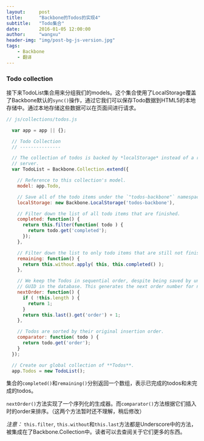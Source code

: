```yaml
---
layout:     post
title:      "Backbone的Todos的实现4"
subtitle:   "Todo集合"
date:       2016-01-05 12:00:00
author:     "wangxu"
header-img: "img/post-bg-js-version.jpg"
tags:
    - Backbone
    - 翻译
---
```


### Todo collection

接下来TodoList集合用来分组我们的models。这个集合使用了LocalStorage覆盖了Backbone默认的`sync()`操作，通过它我们可以保存Todo数据到HTML5的本地存储中。通过本地存储这些数据可以在页面间进行请求。

```javascript
// js/collections/todos.js

  var app = app || {};

  // Todo Collection
  // ---------------

  // The collection of todos is backed by *localStorage* instead of a remote
  // server.
  var TodoList = Backbone.Collection.extend({

    // Reference to this collection's model.
    model: app.Todo,

    // Save all of the todo items under the `"todos-backbone"` namespace.
    localStorage: new Backbone.LocalStorage('todos-backbone'),

    // Filter down the list of all todo items that are finished.
    completed: function() {
      return this.filter(function( todo ) {
        return todo.get('completed');
      });
    },

    // Filter down the list to only todo items that are still not finished.
    remaining: function() {
      return this.without.apply( this, this.completed() );
    },

    // We keep the Todos in sequential order, despite being saved by unordered
    // GUID in the database. This generates the next order number for new items.
    nextOrder: function() {
      if ( !this.length ) {
        return 1;
      }
      return this.last().get('order') + 1;
    },

    // Todos are sorted by their original insertion order.
    comparator: function( todo ) {
      return todo.get('order');
    }
  });

  // Create our global collection of **Todos**.
  app.Todos = new TodoList();
```

集合的`completed()`和`remaining()`分别返回一个数组，表示已完成的todos和未完成的todos。

`nextOrder()`方法实现了一个序列化的生成器。而`comparator()`方法根据它们插入时的order来排序。（这两个方法暂时还不理解，稍后修改）

*注意：* `this.filter`, `this.without`和`this.last`方法都是Underscore中的方法，被集成在了Backbone.Collection中。读者可以去查阅关于它们更多的东西。

